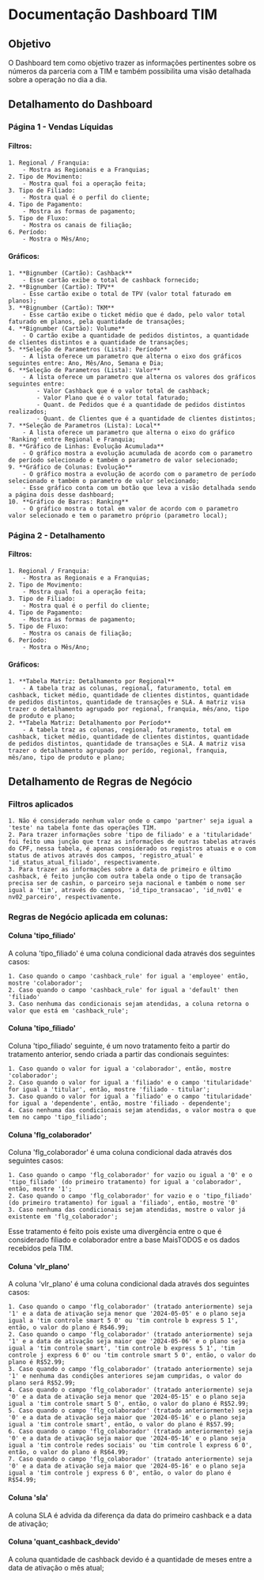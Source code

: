 # Documentação Dashboard TIM

## Objetivo

O Dashboard tem como objetivo trazer as informações pertinentes sobre os números da parceria com a TIM e também possibilita uma visão detalhada sobre a operação no dia a dia. 

## Detalhamento do Dashboard

### Página 1 - Vendas Líquidas

#### Filtros:
    1. Regional / Franquia: 
        - Mostra as Regionais e a Franquias;
    2. Tipo de Movimento: 
        - Mostra qual foi a operação feita;
    3. Tipo de Filiado:
        - Mostra qual é o perfil do cliente;
    4. Tipo de Pagamento:
        - Mostra as formas de pagamento;
    5. Tipo de Fluxo:
        - Mostra os canais de filiação;
    6. Período:
        - Mostra o Mês/Ano;

#### Gráficos:
    1. **Bignumber (Cartão): Cashback**
        - Esse cartão exibe o total de cashback fornecido;
    2. **Bignumber (Cartão): TPV**
        - Esse cartão exibe o total de TPV (valor total faturado em planos);
    3. **Bignumber (Cartão): TKM**
        - Esse cartão exibe o ticket médio que é dado, pelo valor total faturado em planos, pela quantidade de transações;
    4. **Bignumber (Cartão): Volume**
        - O cartão exibe a quantidade de pedidos distintos, a quantidade de clientes distintos e a quantidade de transações;
    5. **Seleção de Parametros (Lista): Período**
        - A lista oferece um parametro que alterna o eixo dos gráficos seguintes entre: Ano, Mês/Ano, Semana e Dia;
    6. **Seleção de Parametros (Lista): Valor**
        - A lista oferece um parametro que alterna os valores dos gráficos seguintes entre:
            - Valor Cashback que é o valor total de cashback;
            - Valor Plano que é o valor total faturado;
            - Quant. de Pedidos que é a quantidade de pedidos distintos realizados;
            - Quant. de Clientes que é a quantidade de clientes distintos;
    7. **Seleção de Parametros (Lista): Local**
        - A lista oferece um parametro que alterna o eixo do gráfico 'Ranking' entre Regional e Franquia;
    8. **Gráfico de Linhas: Evolução Acumulada**
        - O gráfico mostra a evolução acumulada de acordo com o parametro de período selecionado e também o parametro de valor selecionado;
    9. **Gráfico de Colunas: Evolução**
        - O gráfico mostra a evolução de acordo com o parametro de período selecionado e também o parametro de valor selecionado; 
        - Esse gráfico conta com um botão que leva a visão detalhada sendo a página dois desse dashboard; 
    10. **Gráfico de Barras: Ranking**
        - O gráfico mostra o total em valor de acordo com o parametro valor selecionado e tem o parametro próprio (parametro local);

### Página 2 - Detalhamento

#### Filtros:
    1. Regional / Franquia: 
        - Mostra as Regionais e a Franquias;
    2. Tipo de Movimento: 
        - Mostra qual foi a operação feita;
    3. Tipo de Filiado:
        - Mostra qual é o perfil do cliente;
    4. Tipo de Pagamento:
        - Mostra as formas de pagamento;
    5. Tipo de Fluxo:
        - Mostra os canais de filiação;
    6. Período:
        - Mostra o Mês/Ano;
    
#### Gráficos:
    1. **Tabela Matriz: Detalhamento por Regional**
        - A tabela traz as colunas, regional, faturamento, total em cashback, ticket médio, quantidade de clientes distintos, quantidade de pedidos distintos, quantidade de transações e SLA. A matriz visa trazer o detalhamento agrupado por regional, franquia, mês/ano, tipo de produto e plano;
    2. **Tabela Matriz: Detalhamento por Período**
        - A tabela traz as colunas, regional, faturamento, total em cashback, ticket médio, quantidade de clientes distintos, quantidade de pedidos distintos, quantidade de transações e SLA. A matriz visa trazer o detalhamento agrupado por perído, regional, franquia, mês/ano, tipo de produto e plano;

## Detalhamento de Regras de Negócio

### Filtros aplicados
    1. Não é considerado nenhum valor onde o campo 'partner' seja igual a 'teste' na tabela fonte das operações TIM.
    2. Para trazer informações sobre 'tipo de filiado' e a 'titularidade' foi feito uma junção que traz as informações de outras tabelas através do CPF, nessa tabela, é apenas considerado os registros atuais e o com status de ativos através dos campos, 'registro_atual' e 'id_status_atual_filiado', respectivamente.
    3. Para trazer as informações sobre a data de primeiro e último cashback, é feito junção com outra tabela onde o tipo de transação precisa ser de cashin, o parceiro seja nacional e também o nome ser igual a 'tim', através do campos, 'id_tipo_transacao', 'id_nv01' e nv02_parceiro', respectivamente.
    
### Regras de Negócio aplicada em colunas:

#### Coluna 'tipo_filiado'
A coluna 'tipo_filiado' é uma coluna condicional dada através dos seguintes casos:

    1. Caso quando o campo 'cashback_rule' for igual a 'employee' então, mostre 'colaborador';
    2. Caso quando o campo 'cashback_rule' for igual a 'default' then 'filiado'
    3. Caso nenhuma das condicionais sejam atendidas, a coluna retorna o valor que está em 'cashback_rule';

#### Coluna 'tipo_filiado'
Coluna 'tipo_filiado' seguinte, é um novo tratamento feito a partir do tratamento anterior, sendo criada a partir das condionais seguintes:

    1. Caso quando o valor for igual a 'colaborador', então, mostre 'colaborador';
    2. Caso quando o valor for igual a 'filiado' e o campo 'titularidade' for igual a 'titular', então, mostre 'filiado - titular';
    3. Caso quando o valor for igual a 'filiado' e o campo 'titularidade' for igual a 'dependente', então, mostre 'filiado - dependente';
    4. Caso nenhuma das condicionais sejam atendidas, o valor mostra o que tem no campo 'tipo_filiado';

#### Coluna 'flg_colaborador'
Coluna 'flg_colaborador' é uma coluna condicional dada através dos seguintes casos:

    1. Caso quando o campo 'flg_colaborador' for vazio ou igual a '0' e o 'tipo_filiado' (do primeiro tratamento) for igual a 'colaborador', então, mostre '1';
    2. Caso quando o campo 'flg_colaborador' for vazio e o 'tipo_filiado' (do primeiro tratamento) for igual a 'filiado', então, mostre '0'
    3. Caso nenhuma das condicionais sejam atendidas, mostre o valor já existente em 'flg_colaborador';

Esse tratamento é feito pois existe uma divergência entre o que é considerado filiado e colaborador entre a base MaisTODOS e os dados recebidos pela TIM.

#### Coluna 'vlr_plano'
A coluna 'vlr_plano' é uma coluna condicional dada através dos seguintes casos: 

    1. Caso quando o campo 'flg_colaborador' (tratado anteriormente) seja '1' e a data de ativação seja menor que '2024-05-05' e o plano seja igual a 'tim controle smart 5 0' ou 'tim controle b express 5 1', então, o valor do plano é R$46.99;
    2. Caso quando o campo 'flg_colaborador' (tratado anteriormente) seja '1' e a data de ativação seja maior que '2024-05-06' e o plano seja igual a 'tim controle smart', 'tim controle b express 5 1', 'tim controle j express 6 0' ou 'tim controle smart 5 0', então, o valor do plano é R$52.99;
    3. Caso quando o campo 'flg_colaborador' (tratado anteriormente) seja '1' e nenhuma das condições anteriores sejam cumpridas, o valor do plano será R$52.99;
    4. Caso quando o campo 'flg_colaborador' (tratado anteriormente) seja '0' e a data de ativação seja menor que '2024-05-15' e o plano seja igual a 'tim controle smart 5 0', então, o valor do plano é R$52.99;
    5. Caso quando o campo 'flg_colaborador' (tratado anteriormente) seja '0' e a data de ativação seja maior que '2024-05-16' e o plano seja igual a 'tim controle smart', então, o valor do plano é R$57.99;
    6. Caso quando o campo 'flg_colaborador' (tratado anteriormente) seja '0' e a data de ativação seja maior que '2024-05-16' e o plano seja igual a 'tim controle redes sociais' ou 'tim controle l express 6 0', então, o valor do plano é R$64.99;
    7. Caso quando o campo 'flg_colaborador' (tratado anteriormente) seja '0' e a data de ativação seja maior que '2024-05-16' e o plano seja igual a 'tim controle j express 6 0', então, o valor do plano é R$54.99;

#### Coluna 'sla'
A coluna SLA é advida da diferença da data do primeiro cashback e a data de ativação;

#### Coluna 'quant_cashback_devido'
A coluna quantidade de cashback devido é a quantidade de meses entre a data de ativação o mês atual;
